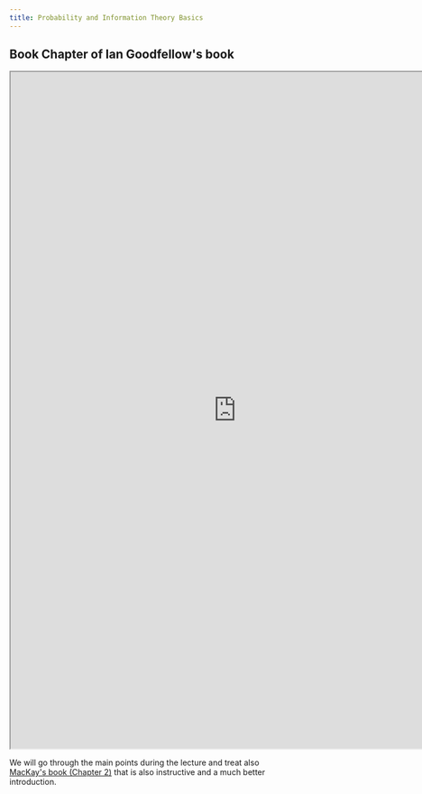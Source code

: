 ```yaml
---
title: Probability and Information Theory Basics
---
```


## Book Chapter of Ian Goodfellow's book
<iframe src="https://www.deeplearningbook.org/contents/prob.html" width="800" height="1200"></iframe>

We will go through the main points during the lecture and treat also [MacKay's book (Chapter 2)](https://www.inference.org.uk/itprnn/book.pdf) that is also instructive and a much better introduction.  